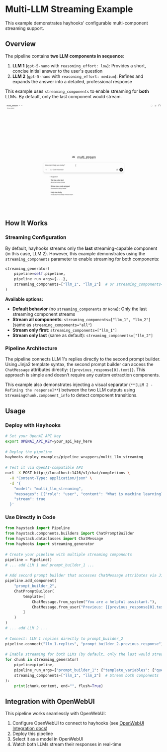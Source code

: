# Multi-LLM Streaming Example

This example demonstrates hayhooks' configurable multi-component streaming support.

## Overview

The pipeline contains **two LLM components in sequence**:

1. **LLM 1** (`gpt-5-nano` with `reasoning_effort: low`): Provides a short, concise initial answer to the user's question
2. **LLM 2** (`gpt-5-nano` with `reasoning_effort: medium`): Refines and expands the answer into a detailed, professional response

This example uses `streaming_components` to enable streaming for **both** LLMs. By default, only the last component would stream.

![Multi-LLM Streaming Example](./multi_stream.gif)

## How It Works

### Streaming Configuration

By default, hayhooks streams only the **last** streaming-capable component (in this case, LLM 2). However, this example demonstrates using the `streaming_components` parameter to enable streaming for both components:

```python
streaming_generator(
    pipeline=self.pipeline,
    pipeline_run_args={...},
    streaming_components=["llm_1", "llm_2"]  # or streaming_components="all"
)
```

**Available options:**

- **Default behavior** (no `streaming_components` or `None`): Only the last streaming component streams
- **Stream all components**: `streaming_components=["llm_1", "llm_2"]` (same as `streaming_components="all"`)
- **Stream only first**: `streaming_components=["llm_1"]`
- **Stream only last** (same as default): `streaming_components=["llm_2"]`

### Pipeline Architecture

The pipeline connects LLM 1's replies directly to the second prompt builder. Using Jinja2 template syntax, the second prompt builder can access the `ChatMessage` attributes directly: `{{previous_response[0].text}}`. This approach is simple and doesn't require any custom extraction components.

This example also demonstrates injecting a visual separator (`**[LLM 2 - Refining the response]**`) between the two LLM outputs using `StreamingChunk.component_info` to detect component transitions.

## Usage

### Deploy with Hayhooks

```bash
# Set your OpenAI API key
export OPENAI_API_KEY=your_api_key_here

# Deploy the pipeline
hayhooks deploy examples/pipeline_wrappers/multi_llm_streaming

# Test it via OpenAI-compatible API
curl -X POST http://localhost:1416/v1/chat/completions \
  -H "Content-Type: application/json" \
  -d '{
    "model": "multi_llm_streaming",
    "messages": [{"role": "user", "content": "What is machine learning?"}],
    "stream": true
  }'
```

### Use Directly in Code

```python
from haystack import Pipeline
from haystack.components.builders import ChatPromptBuilder
from haystack.dataclasses import ChatMessage
from hayhooks import streaming_generator

# Create your pipeline with multiple streaming components
pipeline = Pipeline()
# ... add LLM 1 and prompt_builder_1 ...

# Add second prompt builder that accesses ChatMessage attributes via Jinja2
pipeline.add_component(
    "prompt_builder_2",
    ChatPromptBuilder(
        template=[
            ChatMessage.from_system("You are a helpful assistant."),
            ChatMessage.from_user("Previous: {{previous_response[0].text}}\n\nRefine this.")
        ]
    )
)
# ... add LLM 2 ...

# Connect: LLM 1 replies directly to prompt_builder_2
pipeline.connect("llm_1.replies", "prompt_builder_2.previous_response")

# Enable streaming for both LLMs (by default, only the last would stream)
for chunk in streaming_generator(
    pipeline=pipeline,
    pipeline_run_args={"prompt_builder_1": {"template_variables": {"query": "Your question"}}},
    streaming_components=["llm_1", "llm_2"]  # Stream both components
):
    print(chunk.content, end="", flush=True)
```

## Integration with OpenWebUI

This pipeline works seamlessly with OpenWebUI:

1. Configure OpenWebUI to connect to hayhooks (see [OpenWebUI Integration docs](https://deepset-ai.github.io/hayhooks/features/openwebui-integration))
2. Deploy this pipeline
3. Select it as a model in OpenWebUI
4. Watch both LLMs stream their responses in real-time
